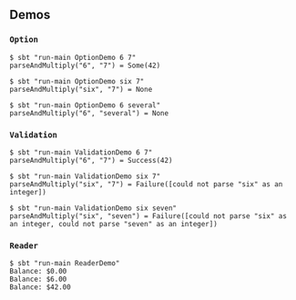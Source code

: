 ## Demos

### `Option`

```
$ sbt "run-main OptionDemo 6 7"
parseAndMultiply("6", "7") = Some(42)
```

```
$ sbt "run-main OptionDemo six 7"
parseAndMultiply("six", "7") = None
```

```
$ sbt "run-main OptionDemo 6 several"
parseAndMultiply("6", "several") = None
```

### `Validation`

```
$ sbt "run-main ValidationDemo 6 7"
parseAndMultiply("6", "7") = Success(42)
```

```
$ sbt "run-main ValidationDemo six 7"
parseAndMultiply("six", "7") = Failure([could not parse "six" as an integer])
```

```
$ sbt "run-main ValidationDemo six seven"
parseAndMultiply("six", "seven") = Failure([could not parse "six" as an integer, could not parse "seven" as an integer])
```

### `Reader`

```
$ sbt "run-main ReaderDemo"
Balance: $0.00
Balance: $6.00
Balance: $42.00
```
